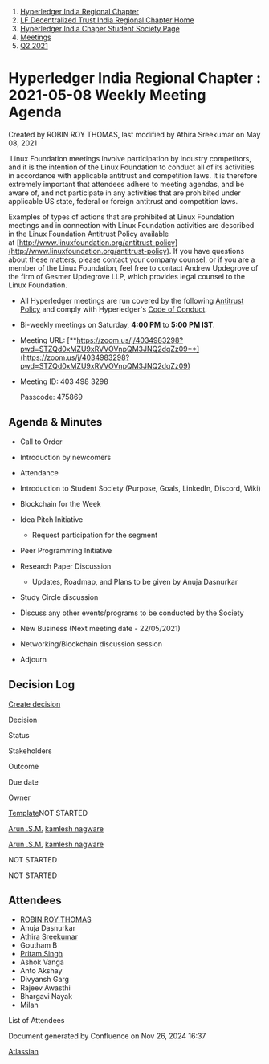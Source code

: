 1. [Hyperledger India Regional Chapter](index.html)
2. [LF Decentralized Trust India Regional Chapter Home](LF-Decentralized-Trust-India-Regional-Chapter-Home_19169282.html)
3. [Hyperledger India Chaper Student Society Page](Hyperledger-India-Chaper-Student-Society-Page_19169775.html)
4. [Meetings](Meetings_19169855.html)
5. [Q2 2021](Q2-2021_19169956.html)

# Hyperledger India Regional Chapter : 2021-05-08 Weekly Meeting Agenda

Created by ROBIN ROY THOMAS, last modified by Athira Sreekumar on May 08, 2021

 Linux Foundation meetings involve participation by industry competitors, and it is the intention of the Linux Foundation to conduct all of its activities in accordance with applicable antitrust and competition laws. It is therefore extremely important that attendees adhere to meeting agendas, and be aware of, and not participate in any activities that are prohibited under applicable US state, federal or foreign antitrust and competition laws.

Examples of types of actions that are prohibited at Linux Foundation meetings and in connection with Linux Foundation activities are described in the Linux Foundation Antitrust Policy available at [http://www.linuxfoundation.org/antitrust-policy](http://www.linuxfoundation.org/antitrust-policy). If you have questions about these matters, please contact your company counsel, or if you are a member of the Linux Foundation, feel free to contact Andrew Updegrove of the firm of Gesmer Updegrove LLP, which provides legal counsel to the Linux Foundation.

- All Hyperledger meetings are run covered by the following [Antitrust Policy](https://docs.google.com/presentation/d/1KGMALektapBdfUPcPR0jBhoKrzmToNE28n-Xs-1zMY0/edit?usp=sharing) and comply with Hyperledger's [Code of Conduct](https://lf-hyperledger.atlassian.net/wiki/display/HYP/Hyperledger+Code+of+Conduct).
- Bi-weekly meetings on Saturday, **4:00 PM** to **5:00 PM IST**.
- Meeting URL: [**https://zoom.us/j/4034983298?pwd=STZQd0xMZU9xRVVOVnpQM3JNQ2dqZz09**](https://zoom.us/j/4034983298?pwd=STZQd0xMZU9xRVVOVnpQM3JNQ2dqZz09)
- Meeting ID: 403 498 3298
  
  Passcode: 475869

## Agenda &amp; Minutes

- Call to Order
- Introduction by newcomers
- Attendance
- Introduction to Student Society (Purpose, Goals, LinkedIn, Discord, Wiki)
- Blockchain for the Week
- Idea Pitch Initiative 
  
  - Request participation for the segment
- Peer Programming Initiative
- Research Paper Discussion 
  
  - Updates, Roadmap, and Plans to be given by Anuja Dasnurkar
- Study Circle discussion
- Discuss any other events/programs to be conducted by the Society
- New Business (Next meeting date - 22/05/2021)
- Networking/Blockchain discussion session
- Adjourn

## Decision Log

[Create decision](https://wiki.hyperledger.org/?createDialogSpaceKey=HIRC&createDialogBlueprintId=ee991970-1f38-42d9-be83-1f74965be14a)

Decision

Status

Stakeholders

Outcome

Due date

Owner

[Template](https://lf-hyperledger.atlassian.net/wiki/display/HIRC/Template)NOT STARTED

[Arun .S.M.](https://lf-hyperledger.atlassian.net/wiki/people/621a0e5097d313006ba7386a?ref=confluence) [kamlesh nagware](https://lf-hyperledger.atlassian.net/wiki/people/557058:8e1fc425-f938-4b39-ad13-9cd8b0ddde52?ref=confluence) 

[Arun .S.M.](https://lf-hyperledger.atlassian.net/wiki/people/621a0e5097d313006ba7386a?ref=confluence) [kamlesh nagware](https://lf-hyperledger.atlassian.net/wiki/people/557058:8e1fc425-f938-4b39-ad13-9cd8b0ddde52?ref=confluence) 

NOT STARTED

NOT STARTED

## Attendees

- [ROBIN ROY THOMAS](https://lf-hyperledger.atlassian.net/wiki/people/5f2fa2c132360700383394b4?ref=confluence)
- Anuja Dasnurkar
- [Athira Sreekumar](https://lf-hyperledger.atlassian.net/wiki/people/61404961e7c32800707ce652?ref=confluence)
- Goutham B
- [Pritam Singh](https://lf-hyperledger.atlassian.net/wiki/people/70121:3f6d9be4-62e2-4d6c-a3ae-b43ec2ba2d9a?ref=confluence)
- Ashok Vanga
- Anto Akshay
- Divyansh Garg
- Rajeev Awasthi
- Bhargavi Nayak
- Milan

List of Attendees

Document generated by Confluence on Nov 26, 2024 16:37

[Atlassian](http://www.atlassian.com/)
